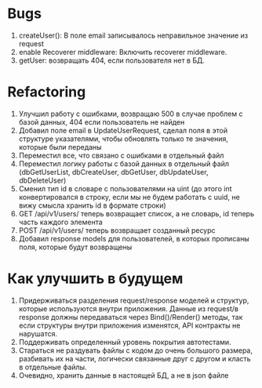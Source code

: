 # Bugs
1. createUser(): В поле email записывалось неправильное значение из request
2. enable Recoverer middleware: Включить recoverer middleware. 
3. getUser: возвращать 404, если пользователя нет в БД.

# Refactoring
1. Улучшил работу с ошибками, возвращаю 500 в случае проблем с базой данных, 404 если пользователь не найден
2. Добавил поле email в UpdateUserRequest, сделал поля в этой структуре указателями, чтобы обновлять только те значения, которые были переданы
3. Переместил все, что связано с ошибками в отдельный файл
4. Переместил логику работы с базой данных в отдельный файл (dbGetUserList, dbCreateUser, dbGetUser, dbUpdateUser, dbDeleteUser)
5. Сменил тип id в словаре с пользователями на uint (до этого int конвертировался в строку, если мы не будем работать с uuid, не вижу смысла хранить id в формате строки)
6. GET /api/v1/users/ теперь возвращает список, а не словарь, id теперь часть каждого элемента
7. POST /api/v1/users/ теперь возвращает созданный ресурс
8. Добавил response models для пользователей, в которых прописаны поля, которые будут возвращены

# Как улучшить в будущем
1. Придерживаться разделения request/response моделей и структур, которые используются внутри приложения. Данные из request/в response должны передаваться через Bind()/Render() методы, так если структуры внутри приложения изменятся, API контракты не нарушатся.
2. Поддерживать определенный уровень покрытия автотестами.
3. Стараться не раздувать файлы с кодом до очень большого размера, разбивать их на части, логически связанные друг с другом и класть в отдельные файлы.
4. Очевидно, хранить данные в настоящей БД, а не в json файле
